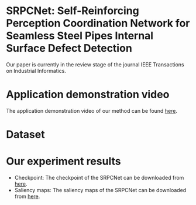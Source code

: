 # SRPCNet: Self-Reinforcing Perception Coordination Network for Seamless Steel Pipes Internal Surface Defect Detection
  Our paper is currently in the review stage of the journal IEEE Transactions on Industrial Informatics.
# Application demonstration video
  The application demonstration video of our method can be found [here](https://www.bilibili.com/video/BV1mG8deTEFq/?spm_id_from=333.337.search-card.all.click&vd_source=70ea3c8601b9680b73ba9b0b556e79f0).
# Dataset
# Our experiment results
  + Checkpoint: The checkpoint of the SRPCNet can be downloaded from [here](https://pan.baidu.com/s/1ETcCLARkekzJZMQrhEpXBw?pwd=7h48).
  + Saliency maps: The saliency maps of the SRPCNet can be downloaded from [here](https://pan.baidu.com/s/10-ZqaX3-TIrJ0I7QA54wzQ?pwd=stav).
